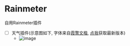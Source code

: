 # Rainmeter
自用Rainmeter插件
- [ ] 天气插件(示意图如下, 字体来自[霞鹜文楷](https://github.com/lxgw/LxgwWenKai), [点我](https://github.com/lxgw/LxgwWenKai-Screen/releases)获取最新版本)
  - ![image](https://user-images.githubusercontent.com/70561268/171216224-6ca10da0-120d-464d-9847-2097e4cdefee.png)
